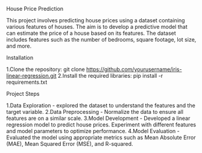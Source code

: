 House Price Prediction

This project involves predicting house prices using a dataset containing various features of houses.
The aim is to develop a predictive model that can estimate the price of a house based on its features.
The dataset includes features such as the number of bedrooms, square footage, lot size, and more.


Installation

1.Clone the repository: git clone https://github.com/yourusername/iris-linear-regression.git
2.Install the required libraries: pip install -r requirements.txt

Project Steps

1.Data Exploration - explored the dataset to understand the features and the target variable.
2.Data Preprocessing - Normalize the data to ensure all features are on a similar scale.
3.Model Development - Developed a linear regression model to predict house prices.
Experiment with different features and model parameters to optimize performance.
4.Model Evaluation - Evaluated the model using appropriate metrics such as Mean Absolute Error (MAE),
Mean Squared Error (MSE), and R-squared.
